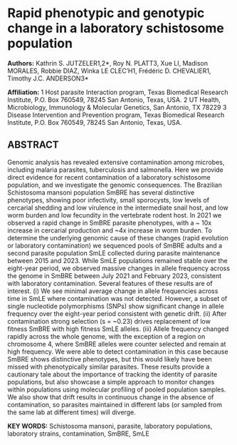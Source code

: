 # Rapid phenotypic and genotypic change in a laboratory schistosome population

__Authors:__ Kathrin S. JUTZELER1,2*, Roy N. PLATT3, Xue LI, Madison MORALES, Robbie DIAZ, Winka LE CLEC’H1, Frédéric D. CHEVALIER1, Timothy J.C. ANDERSON3*

__Affiliation:__
1 Host parasite Interaction program, Texas Biomedical Research Institute, P.O. Box 760549, 78245 San Antonio, Texas, USA.
2 UT Health, Microbiology, Immunology & Molecular Genetics, San Antonio, TX 78229 
3 Disease Intervention and Prevention program, Texas Biomedical Research Institute, P.O. Box 760549, 78245 San Antonio, Texas, USA.

## ABSTRACT
Genomic analysis has revealed extensive contamination among microbes, including malaria parasites, tuberculosis and salmonella. Here we provide direct evidence for recent contamination of a laboratory schistosome population, and we investigate the genomic consequences. The Brazilian Schistosoma mansoni population SmBRE has several distinctive phenotypes, showing poor infectivity, small sporocysts, low levels of cercarial shedding and low virulence in the intermediate snail host, and low worm burden and low fecundity in the vertebrate rodent host. In 2021 we observed a rapid change in SmBRE parasite phenotypes, with a ~ 10x increase in cercarial production and ~4x increase in worm burden. To determine the underlying genomic cause of these changes (rapid evolution or laboratory contamination) we sequenced pools of SmBRE adults and a second parasite population SmLE collected during parasite maintenance between 2015 and 2023. While SmLE populations remained stable over the eight-year period, we observed massive changes in allele frequency across the genome in SmBRE between July 2021 and February 2023, consistent with laboratory contamination. Several features of these results are of interest. (i) We see minimal average change in allele frequencies across time in SmLE where contamination was not detected.  However, a subset of single nucleotide polymorphisms (SNPs) show significant change in allele frequency over the eight-year period consistent with genetic drift. (ii) After contamination strong selection (s = ~0.23) drives replacement of low fitness SmBRE with high fitness SmLE alleles. (iii) Allele frequency changed rapidly across the whole genome, with the exception of a region on chromosome 4, where SmBRE alleles were counter selected and remain at high frequency. We were able to detect contamination in this case because SmBRE shows distinctive phenotypes, but this would likely have been missed with phenotypically similar parasites. These results provide a cautionary tale about the importance of tracking the identity of parasite populations, but also showcase a simple approach to monitor changes within populations using molecular profiling of pooled population samples. We also show that drift results in continuous change in the absence of contamination, so parasites maintained in different labs (or sampled from the same lab at different times) will diverge.

__KEY WORDS:__ Schistosoma mansoni, parasite, laboratory populations, laboratory strains, contamination, SmBRE, SmLE
